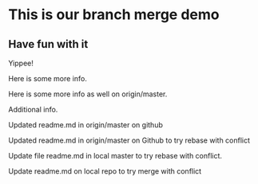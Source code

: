 # This is our branch merge demo 

## Have fun with it 

Yippee! 

Here is some more info.

Here is some more info as well on origin/master.

Additional info.

Updated readme.md in origin/master on github

Updated readme.md in origin/master on Github to try rebase with conflict

Update file readme.md in local master to try rebase with conflict.

Update readme.md on local repo to try merge with conflict